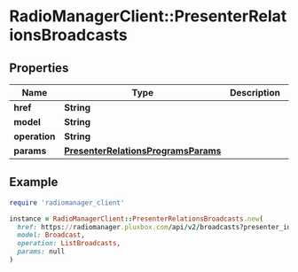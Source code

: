 # RadioManagerClient::PresenterRelationsBroadcasts

## Properties

| Name | Type | Description | Notes |
| ---- | ---- | ----------- | ----- |
| **href** | **String** |  | [optional] |
| **model** | **String** |  | [optional] |
| **operation** | **String** |  | [optional] |
| **params** | [**PresenterRelationsProgramsParams**](PresenterRelationsProgramsParams.md) |  | [optional] |

## Example

```ruby
require 'radiomanager_client'

instance = RadioManagerClient::PresenterRelationsBroadcasts.new(
  href: https://radiomanager.pluxbox.com/api/v2/broadcasts?presenter_id&#x3D;1,
  model: Broadcast,
  operation: ListBroadcasts,
  params: null
)
```

